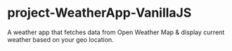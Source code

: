 # project-WeatherApp-VanillaJS
A weather app that fetches data from Open Weather Map & display current weather based on your geo location.
